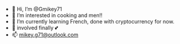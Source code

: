 - 👋 Hi, I’m @Gmikey71
- 👀 I’m interested in cooking and men!!
- 🌱 I’m currently learning French, done with cryptocurrency for now.
- 💞️ involved finally 💕
- 📫 mikey.g71@outlook.com
<!---
Gmikey71/Gmikey71 is a ✨ special ✨ repository because its `README.md` (this file) appears on your GitHub profile.
You can click the Preview link to take a look at your changes.
--->
